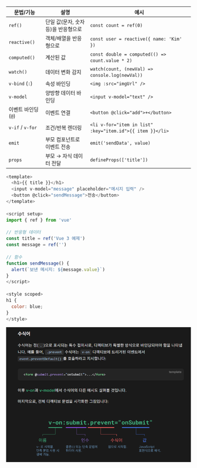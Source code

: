 | 문법/기능           | 설명                                | 예시                                                      |
| ------------------- | ----------------------------------- | --------------------------------------------------------- |
| `ref()`             | 단일 값(문자, 숫자 등)을 반응형으로 | `const count = ref(0)`                                    |
| `reactive()`        | 객체/배열을 반응형으로              | `const user = reactive({ name: 'Kim' })`                  |
| `computed()`        | 계산된 값                           | `const double = computed(() => count.value * 2)`          |
| `watch()`           | 데이터 변화 감지                    | `watch(count, (newVal) => console.log(newVal))`           |
| `v-bind` (`:`)      | 속성 바인딩                         | `<img :src="imgUrl" />`                                   |
| `v-model`           | 양방향 데이터 바인딩                | `<input v-model="text" />`                                |
| 이벤트 바인딩 (`@`) | 이벤트 연결                         | `<button @click="add">+</button>`                         |
| `v-if` / `v-for`    | 조건/반복 렌더링                    | `<li v-for="item in list" :key="item.id">{{ item }}</li>` |
| `emit`              | 부모 컴포넌트로 이벤트 전송         | `emit('sendData', value)`                                 |
| `props`             | 부모 → 자식 데이터 전달             | `defineProps(['title'])`                                  |

```js
<template>
  <h1>{{ title }}</h1>
  <input v-model="message" placeholder="메시지 입력" />
  <button @click="sendMessage">전송</button>
</template>

<script setup>
import { ref } from 'vue'

// 반응형 데이터
const title = ref('Vue 3 예제')
const message = ref('')

// 함수
function sendMessage() {
  alert(`보낸 메시지: ${message.value}`)
}
</script>

<style scoped>
h1 {
  color: blue;
}
</style>
```

![alt text](image.png)
